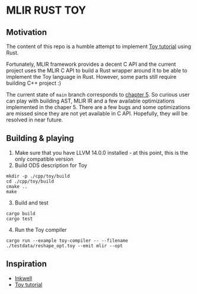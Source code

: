 # MLIR RUST TOY

## Motivation

The content of this repo is a humble attempt to implement [Toy tutorial](https://mlir.llvm.org/docs/Tutorials/Toy/) using Rust.

Fortunately, MLIR framework provides a decent C API and the current project uses the MLIR C API to build
a Rust wrapper around it to be able to implement the Toy language in Rust.
However, some parts still require building C++ project :)

The current state of `main` branch corresponds to [chapter 5](https://mlir.llvm.org/docs/Tutorials/Toy/Ch-5/).
So curious user can play with building AST, MLIR IR and a few available optimizations implemented in the chaper 5.
There are a few bugs and some optimizations are missed since they are not yet available in C API.
Hopefully, they will be resolved in near future.

## Building & playing

1. Make sure that you have LLVM 14.0.0 installed - at this point, this is the only compatible version
2. Build ODS description for Toy
```
mkdir -p ./cpp/toy/build
cd ./cpp/toy/build
cmake ..
make
```
3. Build and test
```
cargo build
cargo test
```
4. Run the Toy compiler
```
cargo run --example toy-compiler -- --filename ./testdata/reshape_opt.toy --emit mlir --opt
```

## Inspiration

* [Inkwell](https://github.com/TheDan64/inkwell)
* [Toy tutorial](https://mlir.llvm.org/docs/Tutorials/Toy/)
